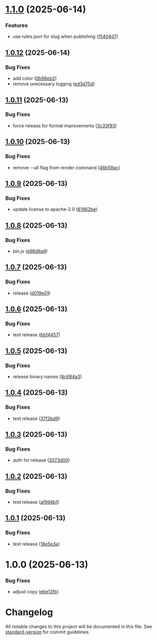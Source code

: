 # [1.1.0](https://github.com/continuedev/rules-cli/compare/v1.0.12...v1.1.0) (2025-06-14)


### Features

* use rules.json for slug when publishing ([f5404d7](https://github.com/continuedev/rules-cli/commit/f5404d7c581f29a81140d4a6d01dc029c45ea6d0))

## [1.0.12](https://github.com/continuedev/rules-cli/compare/v1.0.11...v1.0.12) (2025-06-14)


### Bug Fixes

* add color ([0b98eb2](https://github.com/continuedev/rules-cli/commit/0b98eb217dc664b087c08851552995c9f3b12b77))
* remove unecessary logging ([ed3d75d](https://github.com/continuedev/rules-cli/commit/ed3d75d82791dbc7bebdbc62ec9b3f25ecf2d304))

## [1.0.11](https://github.com/continuedev/rules-cli/compare/v1.0.10...v1.0.11) (2025-06-13)


### Bug Fixes

* force release for format improvements ([3c33f93](https://github.com/continuedev/rules-cli/commit/3c33f934f01665553e6b29e43dc913f0570a042e))

## [1.0.10](https://github.com/continuedev/rules-cli/compare/v1.0.9...v1.0.10) (2025-06-13)


### Bug Fixes

* remove --all flag from render command ([46b59ac](https://github.com/continuedev/rules-cli/commit/46b59acbceaaf102b7ba0c963cb7fd53f4c2d513))

## [1.0.9](https://github.com/continuedev/rules-cli/compare/v1.0.8...v1.0.9) (2025-06-13)


### Bug Fixes

* update license to apache-2.0 ([81862be](https://github.com/continuedev/rules-cli/commit/81862be4e09637a9931f61c4bad5af5aa9e67441))

## [1.0.8](https://github.com/continuedev/rules-cli/compare/v1.0.7...v1.0.8) (2025-06-13)


### Bug Fixes

* bin.js ([e98d9a9](https://github.com/continuedev/rules-cli/commit/e98d9a91f2e8dd3fb12f90a1a4868d23f7f83914))

## [1.0.7](https://github.com/continuedev/rules-cli/compare/v1.0.6...v1.0.7) (2025-06-13)


### Bug Fixes

* release ([d019e01](https://github.com/continuedev/rules-cli/commit/d019e017be5b8925184de12547ae46ff8205ef41))

## [1.0.6](https://github.com/continuedev/rules-cli/compare/v1.0.5...v1.0.6) (2025-06-13)


### Bug Fixes

* test release ([bb14457](https://github.com/continuedev/rules-cli/commit/bb14457deb09b63759a0ae43742099c668b24668))

## [1.0.5](https://github.com/continuedev/rules-cli/compare/v1.0.4...v1.0.5) (2025-06-13)


### Bug Fixes

* release binary names ([8c684a3](https://github.com/continuedev/rules-cli/commit/8c684a307e88ed6acd6fa2c8d1b274d680cda4c0))

## [1.0.4](https://github.com/continuedev/rules-cli/compare/v1.0.3...v1.0.4) (2025-06-13)


### Bug Fixes

* test release ([37f2bd9](https://github.com/continuedev/rules-cli/commit/37f2bd9d49fa46bf56d2e13fbffed9b70ddb730b))

## [1.0.3](https://github.com/continuedev/rules-cli/compare/v1.0.2...v1.0.3) (2025-06-13)


### Bug Fixes

* auth for release ([2073d00](https://github.com/continuedev/rules-cli/commit/2073d00d980d4b0f84833bd89b3ee9a7f85a244f))

## [1.0.2](https://github.com/continuedev/rules-cli/compare/v1.0.1...v1.0.2) (2025-06-13)


### Bug Fixes

* test release ([af994b1](https://github.com/continuedev/rules-cli/commit/af994b1d9c03dd8eaefe7e2450c1a0a437bcaf9a))

## [1.0.1](https://github.com/continuedev/rules-cli/compare/v1.0.0...v1.0.1) (2025-06-13)


### Bug Fixes

* test release ([18e5e3a](https://github.com/continuedev/rules-cli/commit/18e5e3a8817c839fcfd76b5e88a8f79f080de61c))

# 1.0.0 (2025-06-13)


### Bug Fixes

* adjust copy ([ebe13fb](https://github.com/continuedev/rules-cli/commit/ebe13fb32ff76c417429deb69256b25144358523))

# Changelog

All notable changes to this project will be documented in this file. See [standard-version](https://github.com/conventional-changelog/standard-version) for commit guidelines.
